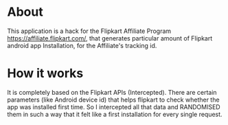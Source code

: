 # About
This application is a hack for the Flipkart Affiliate Program https://affiliate.flipkart.com/, that generates particular amount of Flipkart android app Installation, for the Affiliate's tracking id.

# How it works
It is completely based on the Flipkart APIs (Intercepted). There are certain parameters (like Android device id) that helps flipkart to check whether the app was installed first time. So I intercepted all that data and RANDOMISED them in such a way that it felt like a first installation for every single request.

